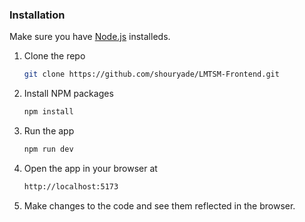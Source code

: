 ### Installation

Make sure you have [Node.js](https://nodejs.org/en/) installeds.

1. Clone the repo
   ```sh
   git clone https://github.com/shouryade/LMTSM-Frontend.git
   ```
2. Install NPM packages
   ```sh
   npm install
   ```
3. Run the app
   ```sh
   npm run dev
   ```
4. Open the app in your browser at
   ```sh
   http://localhost:5173
   ```
5. Make changes to the code and see them reflected in the browser.
